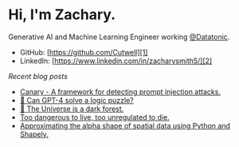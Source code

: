 # Hi, I'm Zachary.

Generative AI and Machine Learning Engineer working [@Datatonic](https://datatonic.com/).

* GitHub: [https://github.com/Cutwell][1]
* LinkedIn: [https://www.linkedin.com/in/zacharysmith5/][2]

[1]: https://github.com/Cutwell
[2]: https://www.linkedin.com/in/zacharysmith5/

_Recent blog posts_
<!--START_SECTION:feed-->
* [Canary - A framework for detecting prompt injection attacks.](https:&#x2F;&#x2F;cutwell.github.io&#x2F;&#x2F;canary-llm&#x2F;)
* [🦓 Can GPT-4 solve a logic puzzle?](https:&#x2F;&#x2F;cutwell.github.io&#x2F;&#x2F;zebra-problem&#x2F;)
* [🌌 The Universe is a dark forest.](https:&#x2F;&#x2F;cutwell.github.io&#x2F;&#x2F;dark-forest-hypothesis&#x2F;)
* [Too dangerous to live, too unregulated to die.](https:&#x2F;&#x2F;cutwell.github.io&#x2F;&#x2F;ai-art-vs-artists&#x2F;)
* [Approximating the alpha shape of spatial data using Python and Shapely.](https:&#x2F;&#x2F;cutwell.github.io&#x2F;&#x2F;spatial-data-boundary&#x2F;)
<!--END_SECTION:feed-->
